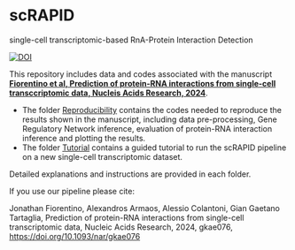 # scRAPID
single-cell transcriptomic-based RnA-Protein Interaction Detection

[![DOI](https://zenodo.org/badge/653177334.svg)](https://zenodo.org/doi/10.5281/zenodo.10210488)


This repository includes data and codes associated with the manuscript [**Fiorentino et al, Prediction of protein-RNA interactions from single-cell transccriptomic data, Nucleis Acids Research, 2024**](https://academic.oup.com/nar/advance-article/doi/10.1093/nar/gkae076/7607879?searchresult=1). 

* The folder [Reproducibility](/Reproducibility/) contains the codes needed to reproduce the results shown in the manuscript, including data pre-processing, Gene Regulatory Network inference, evaluation of protein-RNA interaction inference and plotting the results.
* The folder [Tutorial](/Tutorial/) contains a guided tutorial to run the scRAPID pipeline on a new single-cell transcriptomic dataset.

Detailed explanations and instructions are provided in each folder.

If you use our pipeline please cite:

Jonathan Fiorentino, Alexandros Armaos, Alessio Colantoni, Gian Gaetano Tartaglia, Prediction of protein-RNA interactions from single-cell transcriptomic data, Nucleic Acids Research, 2024, gkae076, https://doi.org/10.1093/nar/gkae076
